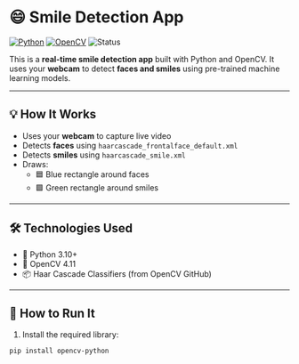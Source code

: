 # 😄 Smile Detection App

[![Python](https://img.shields.io/badge/Python-3.10-blue)](https://www.python.org/)
[![OpenCV](https://img.shields.io/badge/OpenCV-4.11-green)](https://opencv.org/)
![Status](https://img.shields.io/badge/Project-Live-brightgreen)

This is a **real-time smile detection app** built with Python and OpenCV. It uses your **webcam** to detect **faces and smiles** using pre-trained machine learning models.

---

## 💡 How It Works

- Uses your **webcam** to capture live video
- Detects **faces** using `haarcascade_frontalface_default.xml`
- Detects **smiles** using `haarcascade_smile.xml`
- Draws:
  - 🟦 Blue rectangle around faces
  - 🟩 Green rectangle around smiles

---

## 🛠️ Technologies Used

- 🐍 Python 3.10+
- 🧠 OpenCV 4.11
- 📦 Haar Cascade Classifiers (from OpenCV GitHub)

---

## 🚀 How to Run It

1. Install the required library:

```bash
pip install opencv-python
